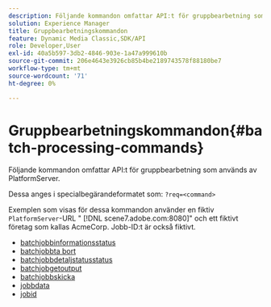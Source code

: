 ```yaml
---
description: Följande kommandon omfattar API:t för gruppbearbetning som används av PlatformServer.
solution: Experience Manager
title: Gruppbearbetningskommandon
feature: Dynamic Media Classic,SDK/API
role: Developer,User
exl-id: 40a5b597-3db2-4846-903e-1a47a999610b
source-git-commit: 206e4643e3926cb85b4be2189743578f88180be7
workflow-type: tm+mt
source-wordcount: '71'
ht-degree: 0%

---
```


# Gruppbearbetningskommandon{#batch-processing-commands}

Följande kommandon omfattar API:t för gruppbearbetning som används av PlatformServer.

Dessa anges i specialbegärandeformatet som: `?req=<command>`

Exemplen som visas för dessa kommandon använder en fiktiv `PlatformServer`-URL &quot; [!DNL scene7.adobe.com:8080]&quot; och ett fiktivt företag som kallas AcmeCorp. Jobb-ID:t är också fiktivt.

* [batchjobbinformationsstatus](r-batchjobbriefstatus.md)
* [batchjobbta bort](r-batchjobdelete.md)
* [batchjobbdetaljstatusstatus](r-batchjobdetailedstatus.md)
* [batchjobgetoutput](r-batchjobgetoutput.md)
* [batchjobbskicka](r-batchjobsubmit.md)
* [jobbdata](r-jobdata.md)
* [jobid](r-jobid.md)
